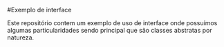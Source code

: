 #Exemplo de interface

Este repositório contem um exemplo de uso de interface onde possuímos algumas particularidades sendo principal que são classes abstratas por natureza.
